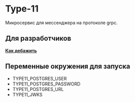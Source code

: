 # Type-11

Микросервис для мессенджера на протоколе grpc.

## Для разработчиков

**[Как дебажить](https://github.com/timattt/TypeEleven/blob/master/scripts/debug)**

## Переменные окружения для запуска

* TYPE11_POSTGRES_USER
* TYPE11_POSTGRES_PASSWORD
* TYPE11_POSTGRES_URL
* TYPE11_JWKS